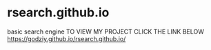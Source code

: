 # rsearch.github.io
basic search engine
TO VIEW MY PROJECT CLICK THE LINK BELOW
https://godziy.github.io/rsearch.github.io/
